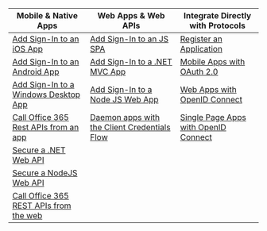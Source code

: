 | Mobile & Native Apps | Web Apps & Web APIs | Integrate Directly with Protocols |
| --- | --- | --- |
| [Add Sign-In to an iOS App](../articles/active-directory/active-directory-v2-devquickstarts-ios.md) |[Add Sign-In to an JS SPA](https://github.com/Azure-Samples/active-directory-javascript-graphapi-web-v2) |[Register an Application](../articles/active-directory/active-directory-v2-app-registration.md) |
| [Add Sign-In to an Android App](../articles/active-directory/active-directory-v2-devquickstarts-android.md) |[Add Sign-In to a .NET MVC App](../articles/active-directory/active-directory-v2-devquickstarts-dotnet-web.md) |[Mobile Apps with OAuth 2.0](../articles/active-directory/active-directory-v2-protocols-oauth-code.md) |
| [Add Sign-In to a Windows Desktop App](../articles/active-directory/active-directory-v2-devquickstarts-wpf.md) |[Add Sign-In to a Node JS Web App](../articles/active-directory/active-directory-v2-devquickstarts-node-web.md) |[Web Apps with OpenID Connect](../articles/active-directory/active-directory-v2-protocols-oidc.md) |
| [Call Office 365 Rest APIs from an app](https://msdn.microsoft.com/office/office365/howto/authenticate-Office-365-APIs-using-v2) |[Daemon apps with the Client Credentials Flow](../articles/active-directory/active-directory-v2-protocols-oauth-client-creds.md) |[Single Page Apps with OpenID Connect](../articles/active-directory/active-directory-v2-protocols-implicit.md) |
| [Secure a .NET Web API](../articles/active-directory/active-directory-v2-devquickstarts-dotnet-api.md) | | |
| [Secure a NodeJS Web API](../articles/active-directory/active-directory-v2-devquickstarts-node-api.md) | | |
| [Call Office 365 REST APIs from the web](https://msdn.microsoft.com/office/office365/howto/authenticate-Office-365-APIs-using-v2) | | |